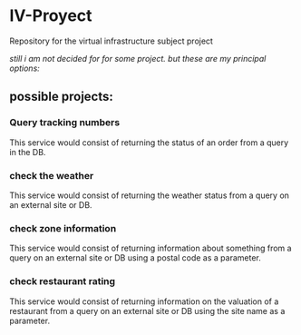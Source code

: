 # IV-Proyect
Repository for the virtual infrastructure subject project

*still i am not decided for for some project. but these are my principal options:* 

## possible projects:


### Query tracking numbers
  This service would consist of returning the status of an order from a query in the DB.

### check the weather
  This service would consist of returning the weather status from a query on an external site or DB.

### check zone information
  This service would consist of returning information about something from a query on an external site or DB using a postal code as a   parameter.

### check restaurant rating
  This service would consist of returning information on the valuation of a restaurant from a query on an external site or DB using the site name as a parameter.


